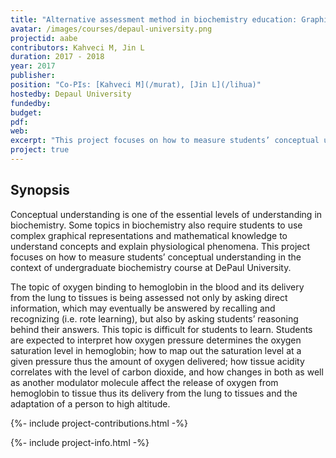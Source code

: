 ```yaml
---
title: "Alternative assessment method in biochemistry education: Graphical representation of oxygen binding and delivery"
avatar: /images/courses/depaul-university.png
projectid: aabe
contributors: Kahveci M, Jin L
duration: 2017 - 2018
year: 2017
publisher:
position: "Co-PIs: [Kahveci M](/murat), [Jin L](/lihua)"
hostedby: Depaul University
fundedby:
budget:
pdf:
web:
excerpt: "This project focuses on how to measure students’ conceptual understanding in the context of undergraduate biochemistry course at DePaul University."
project: true
---
```


## Synopsis

Conceptual understanding is one of the essential levels of understanding in biochemistry. Some topics in biochemistry also require students to use complex graphical representations and mathematical knowledge to understand concepts and explain physiological phenomena. This project focuses on how to measure students’ conceptual understanding in the context of undergraduate biochemistry course at DePaul University.

The topic of oxygen binding to hemoglobin in the blood and its delivery from the lung to tissues is being assessed not only by asking direct information, which may eventually be answered by recalling and recognizing (i.e. rote learning), but also by asking students’ reasoning behind their answers. This topic is difficult for students to learn. Students are expected to interpret how oxygen pressure determines the oxygen saturation level in hemoglobin; how to map out the saturation level at a given pressure thus the amount of oxygen delivered; how tissue acidity correlates with the level of carbon dioxide, and how changes in both as well as another modulator molecule affect the release of oxygen from hemoglobin to tissue thus its delivery from the lung to tissues and the adaptation of a person to high altitude.

{%- include project-contributions.html -%}

{%- include project-info.html -%}